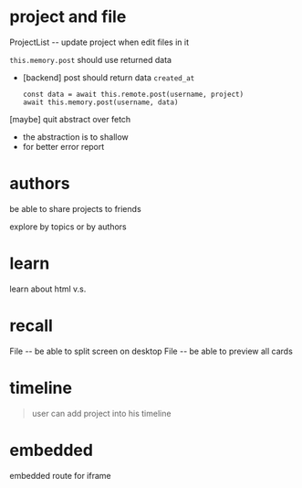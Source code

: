 # project and file

ProjectList -- update project when edit files in it

`this.memory.post` should use returned data

- [backend] post should return data `created_at`

  ```
  const data = await this.remote.post(username, project)
  await this.memory.post(username, data)
  ```

[maybe] quit abstract over fetch

- the abstraction is to shallow
- for better error report


# authors

be able to share projects to friends

explore by topics or by authors

# learn

learn about html <span> v.s. <div>

# recall

File -- be able to split screen on desktop
File -- be able to preview all cards

# timeline

> user can add project into his timeline

# embedded

embedded route for iframe
